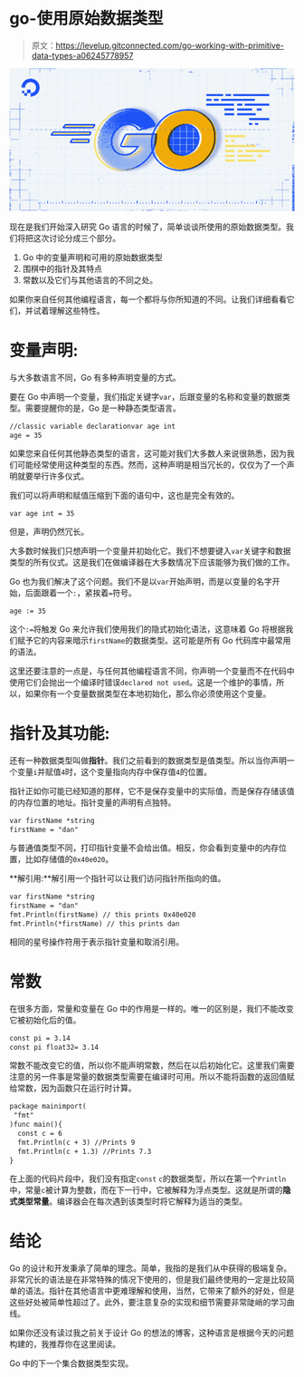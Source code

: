 # go-使用原始数据类型

> 原文：<https://levelup.gitconnected.com/go-working-with-primitive-data-types-a06245778957>

![](img/0de9547034ba97fbf9a5b3e685c75a13.png)

现在是我们开始深入研究 Go 语言的时候了，简单谈谈所使用的原始数据类型。我们将把这次讨论分成三个部分。

1.  Go 中的变量声明和可用的原始数据类型
2.  围棋中的指针及其特点
3.  常数以及它们与其他语言的不同之处。

如果你来自任何其他编程语言，每一个都将与你所知道的不同。让我们详细看看它们，并试着理解这些特性。

# 变量声明:

与大多数语言不同，Go 有多种声明变量的方式。

要在 Go 中声明一个变量，我们指定关键字`var`，后跟变量的名称和变量的数据类型。需要提醒你的是，Go 是一种静态类型语言。

```
//classic variable declarationvar age int
age = 35
```

如果您来自任何其他静态类型的语言，这可能对我们大多数人来说很熟悉，因为我们可能经常使用这种类型的东西。然而，这种声明是相当冗长的，仅仅为了一个声明就要举行许多仪式。

我们可以将声明和赋值压缩到下面的语句中，这也是完全有效的。

```
var age int = 35
```

但是，声明仍然冗长。

大多数时候我们只想声明一个变量并初始化它。我们不想要键入`var`关键字和数据类型的所有仪式。这是我们在做编译器在大多数情况下应该能够为我们做的工作。

Go 也为我们解决了这个问题。我们不是以`var`开始声明，而是以变量的名字开始，后面跟着一个`:`，紧挨着`=`符号。

```
age := 35
```

这个`:=`将触发 Go 来允许我们使用我们的隐式初始化语法，这意味着 Go 将根据我们赋予它的内容来暗示`firstName`的数据类型。这可能是所有 Go 代码库中最常用的语法。

这里还要注意的一点是，与任何其他编程语言不同，你声明一个变量而不在代码中使用它们会抛出一个编译时错误`declared not used`。这是一个维护的事情，所以，如果你有一个变量数据类型在本地初始化，那么你必须使用这个变量。

# 指针及其功能:

还有一种数据类型叫做**指针**。我们之前看到的数据类型是值类型。所以当你声明一个变量`i`并赋值`4`时，这个变量指向内存中保存值`4`的位置。

指针正如你可能已经知道的那样，它不是保存变量中的实际值，而是保存存储该值的内存位置的地址。指针变量的声明有点独特。

```
var firstName *string
firstName = "dan"
```

与普通值类型不同，打印指针变量不会给出值。相反，你会看到变量中的内存位置，比如存储值的`0x40e020`。

**解引用:**解引用一个指针可以让我们访问指针所指向的值。

```
var firstName *string
firstName = "dan"
fmt.Println(firstName) // this prints 0x40e020
fmt.Println(*firstName) // this prints dan
```

相同的星号操作符用于表示指针变量和取消引用。

# 常数

在很多方面，常量和变量在 Go 中的作用是一样的。唯一的区别是，我们不能改变它被初始化后的值。

```
const pi = 3.14
const pi float32= 3.14
```

常数不能改变它的值，所以你不能声明常数，然后在以后初始化它。这里我们需要注意的另一件事是常量的数据类型需要在编译时可用。所以不能将函数的返回值赋给常数，因为函数只在运行时计算。

```
package mainimport(
 "fmt"
)func main(){
  const c = 6
  fmt.Println(c + 3) //Prints 9
  fmt.Println(c + 1.3) //Prints 7.3
}
```

在上面的代码片段中，我们没有指定`const` `c`的数据类型，所以在第一个`Println`中，常量`c`被计算为整数，而在下一行中，它被解释为浮点类型。这就是所谓的**隐式类型常量**。编译器会在每次遇到该类型时将它解释为适当的类型。

# 结论

Go 的设计和开发秉承了简单的理念。简单，我指的是我们从中获得的极端复杂。非常冗长的语法是在非常特殊的情况下使用的，但是我们最终使用的一定是比较简单的语法。指针在其他语言中更难理解和使用，当然，它带来了额外的好处，但是这些好处被简单性超过了。此外，要注意复杂的实现和细节需要非常陡峭的学习曲线。

如果你还没有读过我之前关于设计 Go 的想法的博客，这种语言是根据今天的问题构建的，我推荐你在这里阅读。

Go 中的下一个集合数据类型实现。